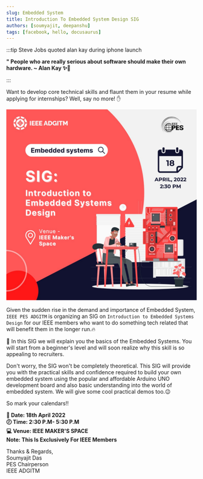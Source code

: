```yaml
---
slug: Embedded System
title: Introduction To Embedded System Design SIG
authors: [soumyajit, deepanshu]
tags: [facebook, hello, docusaurus]
---
```


:::tip Steve Jobs quoted alan kay during iphone launch

**" People who are really serious about software should make their own hardware.
~ Alan Kay ✨🌟**

:::

Want to develop core technical skills and flaunt them in your resume while applying for internships? Well, say no more! ✋

![SIG1](/img/SIGposter.jpeg)

Given the sudden rise in the demand and importance of Embedded System, `IEEE PES ADGITM` is organizing an SIG on `Introduction to Embedded Systems Design` for our IEEE members who want to do something tech related that will benefit them in the longer run.🔥

🎯 In this SIG we will explain you the basics of the Embedded Systems. You will start from a beginner's level and will soon realize why this skill is so appealing to recruiters.

Don't worry, the SIG won't be completely theoretical. This SIG will provide you with the practical skills and confidence required to build your own embedded system using the popular and affordable Arduino UNO development board and also basic understanding into the world of embedded system. We will give some cool practical demos too.😉

So mark your calendars!!

**📅 Date: 18th April 2022**  
**🕖 Time: 2:30 P.M- 5:30 P.M**  
**💻 Venue: IEEE MAKER'S SPACE**  
**Note: This Is Exclusively For IEEE Members**


Thanks & Regards,  
Soumyajit Das  
PES Chairperson  
IEEE ADGITM



